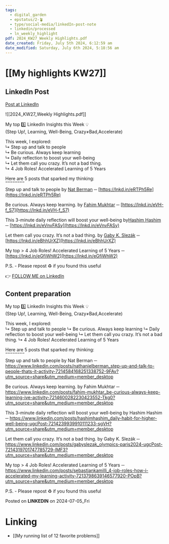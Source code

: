 ```yaml
---
tags:
  - digital_garden
  - epstatus/2-🪴
  - type/social-media/linkedIn-post-note
  - linkedin/processed
  - ln_weekly_highlight
pdf: 2024_KW27_Weekly Highlights.pdf
date_created: Friday, July 5th 2024, 6:12:59 am
date_modified: Saturday, July 6th 2024, 5:18:56 am
---
```

# [[My highlights KW27]]
## LinkedIn Post
[Post at LinkedIn](https://www.linkedin.com/posts/sebastiankamilli_5-top-insights-from-linkedin-this-week-activity-7214876478851743744-zgLn?utm_source=share&utm_medium=member_desktop)

![[2024_KW27_Weekly Highlights.pdf]]

My top 5️⃣ LinkedIn Insights this Week 💡  
(Step Up!, Learning, Well-Being, Crazy≠Bad,Accelerate)  
  
This week, I explored:  
↳ Step up and talk to people  
↳ Be curious. Always keep learning  
↳ Daily reflection to boost your well-being  
↳ Let them call you crazy. It’s not a bad thing.  
↳ 4 Job Roles! Accelerated Learning of 5 Years  
  
Here are 5 posts that sparked my thinking:  
‾‾‾‾‾‾‾‾  
Step up and talk to people by [Nat Berman](https://www.linkedin.com/in/nathanielberman/) ─ [https://lnkd.in/eRTPh5Re](https://lnkd.in/eRTPh5Re)  
  
Be curious. Always keep learning. by [Fahim Mukhtar](https://www.linkedin.com/in/fahim-mukhtar/) ─ [https://lnkd.in/eVH-f_S7](https://lnkd.in/eVH-f_S7)  
  
This 3-minute daily reflection will boost your well-being by[Hashim Hashim](https://www.linkedin.com/in/hashimhashim/) ─ [https://lnkd.in/eVnvFASy](https://lnkd.in/eVnvFASy)  
  
Let them call you crazy. It’s not a bad thing. by [Gaby K. Slezák](https://www.linkedin.com/in/gabyslezak/) ─ [https://lnkd.in/eBhhUrXZ](https://lnkd.in/eBhhUrXZ)  
  
My top > 4 Job Roles! Accelerated Learning of 5 Years ─ [https://lnkd.in/eGfiWhW2](https://lnkd.in/eGfiWhW2)  
  
P.S. - Please repost ♻ if you found this useful  

👉 [FOLLOW ME on LinkedIn](https://www.linkedin.com/comm/mynetwork/discovery-see-all?usecase=PEOPLE_FOLLOWS&followMember=sebastiankamilli)

## Content preparation
My top 5️⃣ LinkedIn Insights this Week 💡  
(Step Up!, Learning, Well-Being, Crazy≠Bad,Accelerate)  

This week, I explored:  
↳ Step up and talk to people
↳ Be curious. Always keep learning
↳ Daily reflection to boost your well-being
↳ Let them call you crazy. It’s not a bad thing.
↳ 4 Job Roles! Accelerated Learning of 5 Years

Here are 5 posts that sparked my thinking:  
‾‾‾‾‾‾‾‾  
Step up and talk to people by Nat Berman  ─ https://www.linkedin.com/posts/nathanielberman_step-up-and-talk-to-people-thats-it-activity-7214584168251338752-9FAv?utm_source=share&utm_medium=member_desktop

Be curious. Always keep learning.  by Fahim Mukhtar ─ https://www.linkedin.com/posts/fahim-mukhtar_be-curious-always-keep-learning-ive-activity-7214600282230423552-Tkg0?utm_source=share&utm_medium=member_desktop

This 3-minute daily reflection will boost your well-being by Hashim Hashim  ─ https://www.linkedin.com/posts/hashimhashim_daily-habit-for-higher-well-being-ugcPost-7214239939910111233-sgVH?utm_source=share&utm_medium=member_desktop

Let them call you crazy. It’s not a bad thing. by Gaby K. Slezák  ─ https://www.linkedin.com/posts/gabyslezak_olympics-paris2024-ugcPost-7214319701747785729-lMF3?utm_source=share&utm_medium=member_desktop

My top > 4 Job Roles! Accelerated Learning of 5 Years  ─  https://www.linkedin.com/posts/sebastiankamilli_4-job-roles-how-i-accelerated-my-learning-activity-7213798639146577920-POpB?utm_source=share&utm_medium=member_desktop

P.S. - Please repost ♻ if you found this useful

Posted on **LINKEDIN** on 2024-07-05_Fri
# Linking
+ [[My running list of 12 favorite problems]]